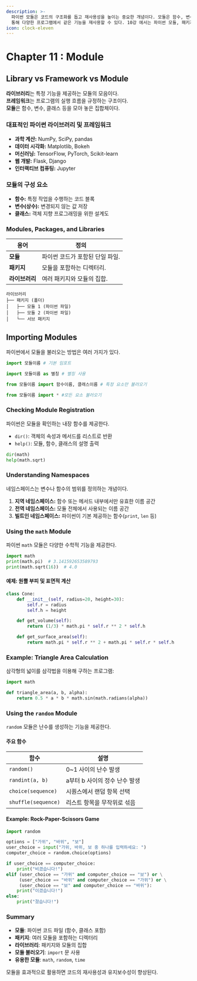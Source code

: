 ```yaml
---
description: >-
  파이썬 모듈은 코드의 구조화를 돕고 재사용성을 높이는 중요한 개념이다. 모듈은 함수, 변수, 클래스 등을 포함하는 하나의 파일이며, 이를
  통해 다양한 프로그램에서 같은 기능을 재사용할 수 있다. 10강 에서는 파이썬 모듈, 패키지, 라이브러리의 개념과 사용법을 살펴봤다.
icon: clock-eleven
---
```


# Chapter 11 : Module

## Library vs Framework vs Module

**라이브러리**는 특정 기능을 제공하는 모듈의 모음이다. \
**프레임워크**는 프로그램의 실행 흐름을 규정하는 구조이다.\
**모듈**은 함수, 변수, 클래스 등을 모아 놓은 집합체이다.

### 대표적인 파이썬 라이브러리 및 프레임워크

* **과학 계산:** NumPy, SciPy, pandas
* **데이터 시각화:** Matplotlib, Bokeh
* **머신러닝:** TensorFlow, PyTorch, Scikit-learn
* **웹 개발:** Flask, Django
* **인터랙티브 컴퓨팅:** Jupyter

### 모듈의 구성 요소

* **함수:** 특정 작업을 수행하는 코드 블록
* **변수(상수):** 변경되지 않는 값 저장
* **클래스:** 객체 지향 프로그래밍을 위한 설계도

### Modules, Packages, and Libraries

| 용어        | 정의                 |
| --------- | ------------------ |
| **모듈**    | 파이썬 코드가 포함된 단일 파일. |
| **패키지**   | 모듈을 포함하는 디렉터리.     |
| **라이브러리** | 여러 패키지와 모듈의 집합.    |

```
라이브러리
├── 패키지 (폴더)
│   ├── 모듈 1 (파이썬 파일)
│   ├── 모듈 2 (파이썬 파일)
│   └── 서브 패키지
```

## Importing Modules

파이썬에서 모듈을 불러오는 방법은 여러 가지가 있다.

```python
import 모듈이름 # 기본 임포트
```

```python
import 모듈이름 as 별칭 # 별칭 사용
```

```python
from 모듈이름 import 함수이름, 클래스이름 # 특정 요소만 불러오기
```

```python
from 모듈이름 import * #모든 요소 불러오기
```

### Checking Module Registration

파이썬은 모듈을 확인하는 내장 함수를 제공한다.

* `dir()`: 객체의 속성과 메서드를 리스트로 반환
* `help()`: 모듈, 함수, 클래스의 설명 출력

```python
dir(math)
help(math.sqrt)
```

### Understanding Namespaces

네임스페이스는 변수나 함수의 범위를 정의하는 개념이다.

1. **지역 네임스페이스:** 함수 또는 메서드 내부에서만 유효한 이름 공간
2. **전역 네임스페이스:** 모듈 전체에서 사용되는 이름 공간
3. **빌트인 네임스페이스:** 파이썬이 기본 제공하는 함수(`print`, `len` 등)

### Using the `math` Module

파이썬 `math` 모듈은 다양한 수학적 기능을 제공한다.

```python
import math
print(math.pi)  # 3.141592653589793
print(math.sqrt(16))  # 4.0
```

#### 예제: 원뿔 부피 및 표면적 계산

```python
class Cone:
    def __init__(self, radius=20, height=30):
        self.r = radius
        self.h = height

    def get_volume(self):
        return (1/3) * math.pi * self.r ** 2 * self.h

    def get_surface_area(self):
        return math.pi * self.r ** 2 + math.pi * self.r * self.h
```

### Example: Triangle Area Calculation

삼각형의 넓이를 삼각법을 이용해 구하는 프로그램:

```python
import math

def triangle_area(a, b, alpha):
    return 0.5 * a * b * math.sin(math.radians(alpha))
```

### Using the `random` Module

`random` 모듈은 난수를 생성하는 기능을 제공한다.

#### 주요 함수

| 함수                  | 설명                 |
| ------------------- | ------------------ |
| `random()`          | 0\~1 사이의 난수 발생     |
| `randint(a, b)`     | a부터 b 사이의 정수 난수 발생 |
| `choice(sequence)`  | 시퀀스에서 랜덤 항목 선택     |
| `shuffle(sequence)` | 리스트 항목을 무작위로 섞음    |

#### Example: Rock-Paper-Scissors Game

```python
import random

options = ["가위", "바위", "보"]
user_choice = input("가위, 바위, 보 중 하나를 입력하세요: ")
computer_choice = random.choice(options)

if user_choice == computer_choice:
    print("비겼습니다!")
elif (user_choice == "가위" and computer_choice == "보") or \
     (user_choice == "바위" and computer_choice == "가위") or \
     (user_choice == "보" and computer_choice == "바위"):
    print("이겼습니다!")
else:
    print("졌습니다!")
```

### Summary

* **모듈**: 파이썬 코드 파일 (함수, 클래스 포함)
* **패키지**: 여러 모듈을 포함하는 디렉터리
* **라이브러리**: 패키지와 모듈의 집합
* **모듈 불러오기**: `import` 문 사용
* **유용한 모듈**: `math`, `random`, `time`

모듈을 효과적으로 활용하면 코드의 재사용성과 유지보수성이 향상된다.
